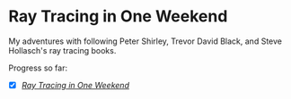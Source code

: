 # Ray Tracing in One Weekend
My adventures with following Peter Shirley, Trevor David Black, and Steve Hollasch's ray tracing books. 

Progress so far:
- [x] [_Ray Tracing in One Weekend_](https://raytracing.github.io/books/RayTracingInOneWeekend.html)